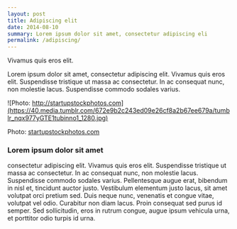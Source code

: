 ```yaml
---
layout: post
title: Adipiscing elit
date: 2014-08-10
summary: Lorem ipsum dolor sit amet, consectetur adipiscing eli
permalink: /adipiscing/
---
```


Vivamus quis eros elit.

Lorem ipsum dolor sit amet, consectetur adipiscing elit. Vivamus quis eros elit. Suspendisse tristique ut massa ac consectetur. In ac consequat nunc, non molestie lacus. Suspendisse commodo sodales varius. 

![Photo: http://startupstockphotos.com](https://40.media.tumblr.com/672e9b2c243ed09e26cf8a2b67ee679a/tumblr_nqx977yGTE1tubinno1_1280.jpg)

Photo: [startupstockphotos.com](http://startupstockphotos.com)

### Lorem ipsum dolor sit amet

consectetur adipiscing elit. Vivamus quis eros elit. Suspendisse tristique ut massa ac consectetur. In ac consequat nunc, non molestie lacus. Suspendisse commodo sodales varius. Pellentesque augue erat, bibendum in nisl et, tincidunt auctor justo. Vestibulum elementum justo lacus, sit amet volutpat orci pretium sed. Duis neque nunc, venenatis et congue vitae, volutpat vel odio. Curabitur non diam lacus. Proin consequat sed purus id semper. Sed sollicitudin, eros in rutrum congue, augue ipsum vehicula urna, et porttitor odio turpis id urna.